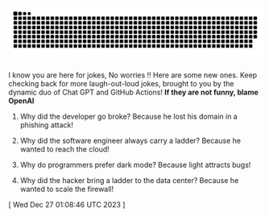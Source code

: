 <picture>
  <source media="(prefers-color-scheme: dark)" srcset="https://raw.githubusercontent.com/platane/platane/output/github-contribution-grid-snake-dark.svg">
  <source media="(prefers-color-scheme: light)" srcset="https://raw.githubusercontent.com/platane/platane/output/github-contribution-grid-snake.svg">
  <img alt="github contribution grid snake animation" src="https://raw.githubusercontent.com/platane/platane/output/github-contribution-grid-snake.svg">
</picture>


I know you are here for jokes, No worries !!
Here are some new ones. Keep checking back for more laugh-out-loud jokes, brought to you by the dynamic duo of Chat GPT and GitHub Actions! __If they are not funny, blame OpenAI__
 
1. Why did the developer go broke? Because he lost his domain in a phishing attack!

2. Why did the software engineer always carry a ladder? Because he wanted to reach the cloud!

3. Why do programmers prefer dark mode? Because light attracts bugs!

4. Why did the hacker bring a ladder to the data center? Because he wanted to scale the firewall!
 
[ 
Wed Dec 27 01:08:46 UTC 2023
 ]

